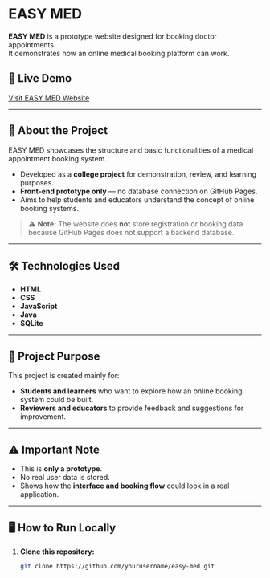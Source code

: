 # EASY MED

**EASY MED** is a prototype website designed for booking doctor appointments.  
It demonstrates how an online medical booking platform can work.

## 🚀 Live Demo
[Visit EASY MED Website](#) <!-- Replace # with your live demo link -->

---

## 📖 About the Project
EASY MED showcases the structure and basic functionalities of a medical appointment booking system.

- Developed as a **college project** for demonstration, review, and learning purposes.
- **Front-end prototype only** — no database connection on GitHub Pages.
- Aims to help students and educators understand the concept of online booking systems.

> ⚠ **Note:** The website does **not** store registration or booking data because GitHub Pages does not support a backend database.

---

## 🛠 Technologies Used
- **HTML**
- **CSS**
- **JavaScript**
- **Java**
- **SQLite**

---

## 🎯 Project Purpose
This project is created mainly for:
- **Students and learners** who want to explore how an online booking system could be built.
- **Reviewers and educators** to provide feedback and suggestions for improvement.

---

## ⚠ Important Note
- This is **only a prototype**.
- No real user data is stored.
- Shows how the **interface and booking flow** could look in a real application.

---

## 🖥 How to Run Locally
1. **Clone this repository:**
   ```bash
   git clone https://github.com/yourusername/easy-med.git
